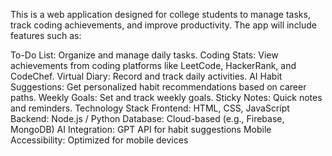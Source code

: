 This is a web application designed for college students to manage tasks, track coding achievements, and improve productivity. The app will include features such as:

To-Do List: Organize and manage daily tasks.
Coding Stats: View achievements from coding platforms like LeetCode, HackerRank, and CodeChef.
Virtual Diary: Record and track daily activities.
AI Habit Suggestions: Get personalized habit recommendations based on career paths.
Weekly Goals: Set and track weekly goals.
Sticky Notes: Quick notes and reminders.
Technology Stack
Frontend: HTML, CSS, JavaScript
Backend: Node.js / Python
Database: Cloud-based (e.g., Firebase, MongoDB)
AI Integration: GPT API for habit suggestions
Mobile Accessibility: Optimized for mobile devices
